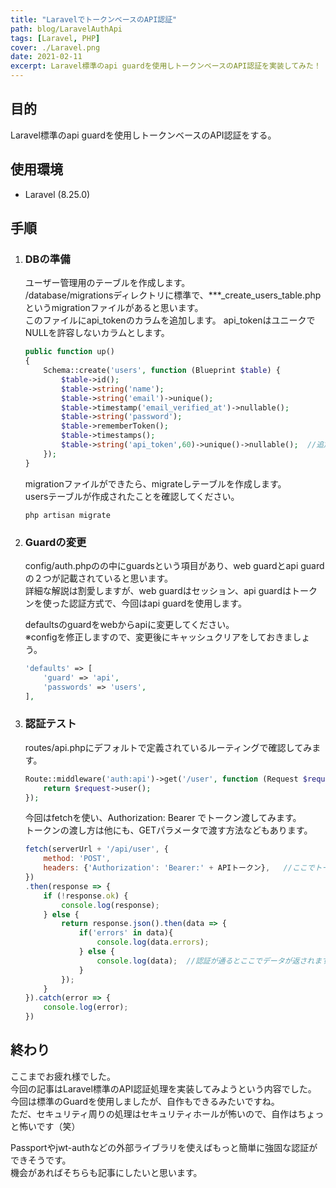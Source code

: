 ```yaml
---
title: "LaravelでトークンベースのAPI認証"
path: blog/LaravelAuthApi
tags: [Laravel, PHP]
cover: ./Laravel.png
date: 2021-02-11
excerpt: Laravel標準のapi guardを使用しトークンベースのAPI認証を実装してみた！
---
```


## 目的

Laravel標準のapi guardを使用しトークンベースのAPI認証をする。

## 使用環境

- Laravel (8.25.0)

## 手順

1. ### DBの準備

    ユーザー管理用のテーブルを作成します。<br>
    /database/migrationsディレクトリに標準で、***_create_users_table.php というmigrationファイルがあると思います。<br>
    このファイルにapi_tokenのカラムを追加します。 api_tokenはユニークでNULLを許容しないカラムとします。

    ```php
    public function up()
    {
        Schema::create('users', function (Blueprint $table) {
            $table->id();
            $table->string('name');
            $table->string('email')->unique();
            $table->timestamp('email_verified_at')->nullable();
            $table->string('password');
            $table->rememberToken();
            $table->timestamps();
            $table->string('api_token',60)->unique()->nullable();  //追加
        });
    }
    ```
    migrationファイルができたら、migrateしテーブルを作成します。<br>
    usersテーブルが作成されたことを確認してください。
    ```
    php artisan migrate
    ```

2. ### Guardの変更

    config/auth.phpのの中にguardsという項目があり、web guardとapi guardの２つが記載されていると思います。<br>
    詳細な解説は割愛しますが、web guardはセッション、api guardはトークンを使った認証方式で、今回はapi guardを使用します。<br>

    defaultsのguardをwebからapiに変更してください。<br>
    ※configを修正しますので、変更後にキャッシュクリアをしておきましょう。

    ```php
    'defaults' => [
        'guard' => 'api',
        'passwords' => 'users',
    ],
    ```

3. ### 認証テスト

    routes/api.phpにデフォルトで定義されているルーティングで確認してみます。

    ```php
    Route::middleware('auth:api')->get('/user', function (Request $request) {
        return $request->user();
    });
    ```

    今回はfetchを使い、Authorization: Bearer でトークン渡してみます。<br>
    トークンの渡し方は他にも、GETパラメータで渡す方法などもあります。

    ```javascript
    fetch(serverUrl + '/api/user', {
        method: 'POST',
        headers: {'Authorization': 'Bearer:' + APIトークン},   //ここでトークンを渡します
    })
    .then(response => {
        if (!response.ok) {
            console.log(response);
        } else {
            return response.json().then(data => {
                if('errors' in data){
                    console.log(data.errors);
                } else {
                    console.log(data);  //認証が通るとここでデータが返されます。
                }
            });
        }
    }).catch(error => {
        console.log(error);
    })
    ```

## 終わり

ここまでお疲れ様でした。<br>
今回の記事はLaravel標準のAPI認証処理を実装してみようという内容でした。<br>
今回は標準のGuardを使用しましたが、自作もできるみたいですね。<br>
ただ、セキュリティ周りの処理はセキュリティホールが怖いので、自作はちょっと怖いです（笑）<br>

Passportやjwt-authなどの外部ライブラリを使えばもっと簡単に強固な認証ができそうです。<br>
機会があればそちらも記事にしたいと思います。<br>